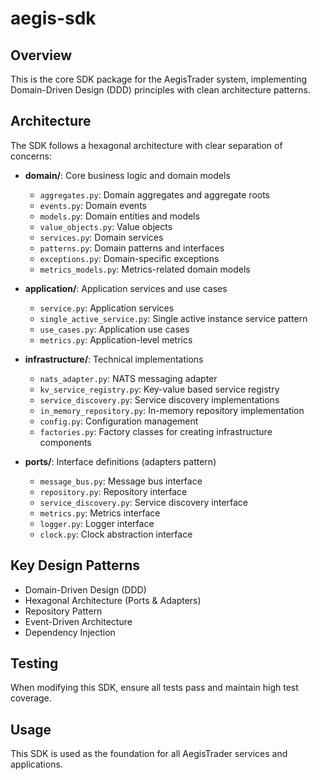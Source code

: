 # aegis-sdk

## Overview
This is the core SDK package for the AegisTrader system, implementing Domain-Driven Design (DDD) principles with clean architecture patterns.

## Architecture
The SDK follows a hexagonal architecture with clear separation of concerns:

- **domain/**: Core business logic and domain models
  - `aggregates.py`: Domain aggregates and aggregate roots
  - `events.py`: Domain events
  - `models.py`: Domain entities and models
  - `value_objects.py`: Value objects
  - `services.py`: Domain services
  - `patterns.py`: Domain patterns and interfaces
  - `exceptions.py`: Domain-specific exceptions
  - `metrics_models.py`: Metrics-related domain models

- **application/**: Application services and use cases
  - `service.py`: Application services
  - `single_active_service.py`: Single active instance service pattern
  - `use_cases.py`: Application use cases
  - `metrics.py`: Application-level metrics

- **infrastructure/**: Technical implementations
  - `nats_adapter.py`: NATS messaging adapter
  - `kv_service_registry.py`: Key-value based service registry
  - `service_discovery.py`: Service discovery implementations
  - `in_memory_repository.py`: In-memory repository implementation
  - `config.py`: Configuration management
  - `factories.py`: Factory classes for creating infrastructure components

- **ports/**: Interface definitions (adapters pattern)
  - `message_bus.py`: Message bus interface
  - `repository.py`: Repository interface
  - `service_discovery.py`: Service discovery interface
  - `metrics.py`: Metrics interface
  - `logger.py`: Logger interface
  - `clock.py`: Clock abstraction interface

## Key Design Patterns
- Domain-Driven Design (DDD)
- Hexagonal Architecture (Ports & Adapters)
- Repository Pattern
- Event-Driven Architecture
- Dependency Injection

## Testing
When modifying this SDK, ensure all tests pass and maintain high test coverage.

## Usage
This SDK is used as the foundation for all AegisTrader services and applications.
